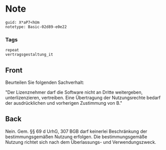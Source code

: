 # Note
```
guid: X*aP7<hUm
notetype: Basic-02d89-e0e22
```

### Tags
```
repeat
vertragsgestaltung_it
```

## Front
Beurteilen Sie folgenden Sachverhalt:

"Der Lizenznehmer darf die Software nicht an Dritte weitergeben, unterlizenzieren, vertreiben. Eine Übertragung der Nutzungsrechte bedarf der ausdrücklichen und vorherigen Zustimmung von B."

## Back
Nein. Gem. §§ 69 d UrhG, 307 BGB darf keinerlei Beschränkung der bestimmungsgemäßen Nutzung erfolgen. Die bestimmungsgemäße Nutzung richtet sich nach dem Überlassungs- und Verwendungszweck.
